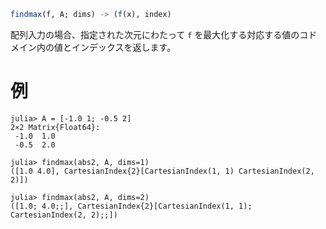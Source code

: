 ```julia
findmax(f, A; dims) -> (f(x), index)
```

配列入力の場合、指定された次元にわたって `f` を最大化する対応する値のコドメイン内の値とインデックスを返します。

# 例

```jldoctest
julia> A = [-1.0 1; -0.5 2]
2×2 Matrix{Float64}:
 -1.0  1.0
 -0.5  2.0

julia> findmax(abs2, A, dims=1)
([1.0 4.0], CartesianIndex{2}[CartesianIndex(1, 1) CartesianIndex(2, 2)])

julia> findmax(abs2, A, dims=2)
([1.0; 4.0;;], CartesianIndex{2}[CartesianIndex(1, 1); CartesianIndex(2, 2);;])
```
